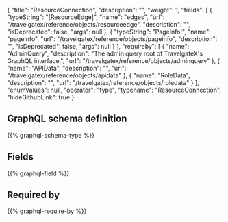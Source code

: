 {
  "title": "ResourceConnection",
  "description": "",
  "weight": 1,
  "fields": [
    {
      "typeString": "[ResourceEdge]",
      "name": "edges",
      "url": "/travelgatex/reference/objects/resourceedge",
      "description": "",
      "isDeprecated": false,
      "args": null
    },
    {
      "typeString": "PageInfo!",
      "name": "pageInfo",
      "url": "/travelgatex/reference/objects/pageinfo",
      "description": "",
      "isDeprecated": false,
      "args": null
    }
  ],
  "requireby": [
    {
      "name": "AdminQuery",
      "description": "The admin query root of TravelgateX's GraphQL interface.",
      "url": "/travelgatex/reference/objects/adminquery"
    },
    {
      "name": "APIData",
      "description": "",
      "url": "/travelgatex/reference/objects/apidata"
    },
    {
      "name": "RoleData",
      "description": "",
      "url": "/travelgatex/reference/objects/roledata"
    }
  ],
  "enumValues": null,
  "operator": "type",
  "typename": "ResourceConnection",
  "hideGithubLink": true
}
## GraphQL schema definition

{{% graphql-schema-type %}}

## Fields

{{% graphql-field %}}

## Required by

{{% graphql-require-by %}}
